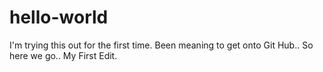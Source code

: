 # hello-world
I'm trying this out for the first time.
Been meaning to get onto Git Hub.. So here we go.. 
My First Edit.
